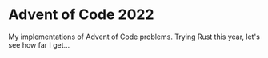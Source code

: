# Advent of Code 2022

My implementations of Advent of Code problems. Trying Rust this year, let's see how far I get...
